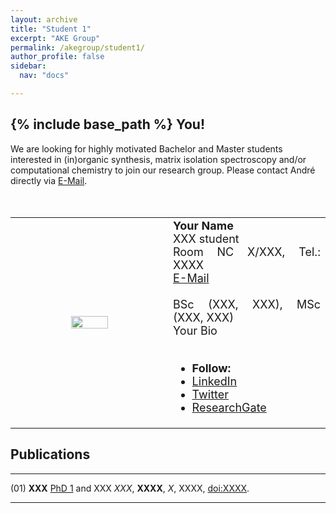 ```yaml
---
layout: archive
title: "Student 1"
excerpt: "AKE Group"
permalink: /akegroup/student1/
author_profile: false
sidebar:
  nav: "docs"

---
```


{% include base_path %}
You!
------
We are looking for highly motivated Bachelor and Master students interested in (in)organic synthesis, matrix isolation spectroscopy and/or computational chemistry to join our research group. Please contact André directly via <a href="mailto:Andre.Eckhardt@rub.de">E-Mail</a>.
<br/>
<br/>
<br/>

<table> <style>table, th, td {border: transparent;}</style> <tr>
<td style="width:50%;" align="center" valign="middle"><img src="https://AKEckhardt.github.io/images/RUB.png" width="50%" height="auto%" align="middle"></td>
<td style="width:50%;" align="justify" valign="middle">
<font size="4">
<b>Your Name</b><br/>
XXX student<br/>
Room NC X/XXX, Tel.: XXXX<br/>
<a href="mailto:XXX.XXX@rub.de">E-Mail</a><br/>
<br/>
BSc (XXX, XXX), MSc (XXX, XXX)
<br/>
Your Bio


<br/>
<br/>
<div class="page__footer-follow">
<ul class="social-icons">
<li><strong>Follow:</strong></li>
<li><a href="http://linkedin.com/in/XXX"><i class="fab fa-linkedin" aria-hidden="true"></i> LinkedIn</a></li>
<li><a href="https://twitter.com/XXX"><i class="fab fa-twitter-square" aria-hidden="true"></i> Twitter</a></li>
<li><a href="http://researchgate.net/profile/XXX"><i class="fab fa-researchgate" aria-hidden="true"></i> ResearchGate</a></li>
</ul>
</div>
</font>
</td>
</tr></table>






Publications
------
___

(01) <b>XXX</b> <u>PhD 1</u> and XXX <i>XXX</i>, <b>XXXX</b>, <i>X</i>, XXXX, [doi:XXXX](http://doi.org/XXXX).


___





